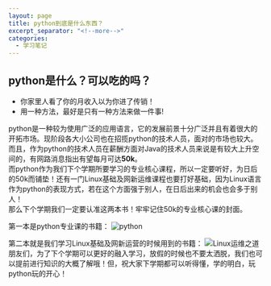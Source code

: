 ```yaml
---
layout: page
title: python到底是什么东西？
excerpt_separator: "<!--more-->"
categories:
  - 学习笔记
---
```

## python是什么？可以吃的吗？  
* 你家里人看了你的月收入以为你进了传销！
* 用一种方法，最好是只有一种方法来做一件事!<!--more-->

python是一种较为使用广泛的应用语言，它的发展前景十分广泛并且有着很大的开拓市场。现阶段各大小公司也在招揽python的技术人员，面对的市场也较大。而且，作为python的技术人员在薪酬方面对Java的技术人员来说是有较大上升空间的，有网路消息指出有望每月可达**50k**。  
而python作为我们下个学期所要学习的专业核心课程，所以一定要听好，为日后的50k而铺垫！还有一门Linux基础及网新运维课程也要打好基础，因为Linux语言作为python的表现方式，若在这个方面强于别人，在日后出来的机会也会多于别人！  
那么下个学期我们一定要认准这两本书！牢牢记住50k的专业核心课的封面。  


第一本是python专业课的书籍：
![python](https://gitee.com/jiayiluo/gagagapop/raw/gh-pages/assets/images/python.png)  


第二本就是我们学习Linux基础及网新运营的时候用到的书籍：
![Linux运维之道](https://gitee.com/jiayiluo/gagagapop/raw/gh-pages/assets/images/Linux%E8%BF%90%E7%BB%B4%E4%B9%8B%E9%81%93.png)  
朋友们，为了下个学期可以更好的融入学习，放假的时候也不要太洒脱，我们也可以提前进行知识的大概了解哦！但，祝大家下学期都可以听得懂，学的明白，玩python玩的开心！